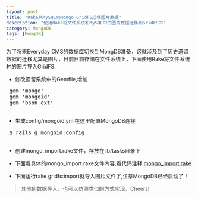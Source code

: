 ```yaml
---
layout: post
title: "Rake从MySQL向Mongo GridFS迁移图片数据"
description: "使用Rake将文件系统和MySQL中的图片数据迁移到GridFS中"
category: MongoDB
tags: [MongDB]
---
```


为了将来Everyday CMS的数据库切换到MongDB准备，这就涉及到了历史遗留数据的迁移尤其是图片，目前目前存储在文件系统上，下面使用Rake将文件系统种的图片导入GridFS.

 - 修改遗留系统中的Gemfile,增加
 <pre>
 gem 'mongo'
 gem 'mongoid'
 gem 'bson_ext'
 </pre>

 - 生成config/mongoid.yml在这里配置MongoDB连接
 <pre>
 $ rails g mongoid:config
 </pre>

 - 创建mongo_import.rake文件，存放在lib/tasks目录下

 - 下面看具体的mongo_import.rake文件内容,看代码注释:[mongo_import.rake][1]

 - 下面运行rake gridfs:import就导入图片文件了,注意MongoDB已经启动了！

 > 其他的数据导入，也可以仿照类似的方式实现，Cheers!

 [1]: https://github.com/tim-tang/everyday/blob/master/lib/tasks/mongo_import.rake
